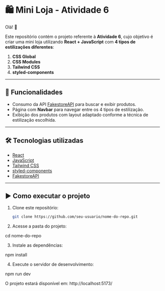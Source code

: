 # 🛍️ Mini Loja - Atividade 6

Olá! 👋

Este repositório contém o projeto referente à **Atividade 6**, cujo objetivo é criar uma mini loja utilizando **React + JavaScript** com **4 tipos de estilizações diferentes**:

1. **CSS Global**
2. **CSS Modules**
3. **Tailwind CSS**
4. **styled-components**

---

## 🚀 Funcionalidades

- Consumo da API [FakestoreAPI](https://fakestoreapi.com/) para buscar e exibir produtos.
- Página com **Navbar** para navegar entre os 4 tipos de estilização.
- Exibição dos produtos com layout adaptado conforme a técnica de estilização escolhida.

---

## 🛠️ Tecnologias utilizadas

- [React](https://react.dev/)
- [JavaScript](https://developer.mozilla.org/pt-BR/docs/Web/JavaScript)
- [Tailwind CSS](https://tailwindcss.com/)
- [styled-components](https://styled-components.com/)
- [FakestoreAPI](https://fakestoreapi.com/)

---

## ▶️ Como executar o projeto

1. Clone este repositório:

   ```bash
   git clone https://github.com/seu-usuario/nome-do-repo.git


   ```

2. Acesse a pasta do projeto:

cd nome-do-repo

3. Instale as dependências:

npm install

4. Execute o servidor de desenvolvimento:

npm run dev

O projeto estará disponível em: http://localhost:5173/
